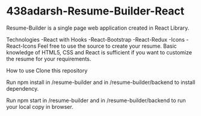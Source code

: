 # 438adarsh-Resume-Builder-React
Resume-Builder is a single page web application created in React Library.

Technologies
-React with Hooks
-React-Bootstrap
-React-Redux
-Icons
-React-Icons
Feel free to use the source to create your resume.
Basic knowledge of HTML5, CSS and React is sufficient if you want to customize the resume for your requirements.

How to use
Clone this repository

Run npm install in /resume-builder and in /resume-builder/backend to install dependency.

Run npm start in /resume-builder and in /resume-builder/backend to run your local copy in browser.


